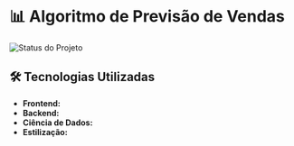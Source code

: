 
# 📊 Algoritmo de Previsão de Vendas

![Status do Projeto](https://img.shields.io/badge/Status-Em_andamento-yellow)

## 🛠️ Tecnologias Utilizadas

-   **Frontend:** 
-   **Backend:** 
-   **Ciência de Dados:** 
-   **Estilização:** 





